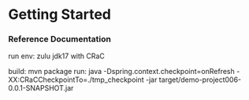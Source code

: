 # Getting Started

### Reference Documentation
run env:
 zulu jdk17 with CRaC

build:
  mvn package
run:
java -Dspring.context.checkpoint=onRefresh -XX:CRaCCheckpointTo=./tmp_checkpoint -jar target/demo-project006-0.0.1-SNAPSHOT.jar